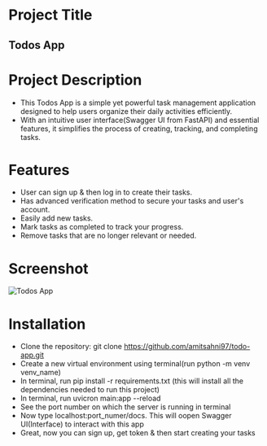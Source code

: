 # Project Title
## Todos App

# Project Description
- This Todos App is a simple yet powerful task management application designed to help users organize their daily activities efficiently.
-  With an intuitive user interface(Swagger UI from FastAPI) and essential features, it simplifies the process of creating, tracking, and completing tasks.

# Features
- User can sign up & then log in to create their tasks.
- Has advanced verification method to secure your tasks and user's account.
- Easily add new tasks.
- Mark tasks as completed to track your progress.
- Remove tasks that are no longer relevant or needed.

# Screenshot
![Todos App](https://github.com/amitsahni97/todos-app/assets/75803822/808102f7-8d17-49e8-ab4a-74958989d59a)


# Installation
- Clone the repository: git clone https://github.com/amitsahni97/todo-app.git
- Create a new virtual environment using terminal(run python -m venv venv_name)
- In terminal, run pip install -r requirements.txt (this will install all the dependencies needed to run this project)
- In terminal, run uvicron main:app --reload
- See the port number on which the server is running in terminal
- Now type localhost:port_numer/docs. This will oopen Swagger UI(Interface) to interact with this app
- Great, now you can sign up, get token & then start creating your tasks
